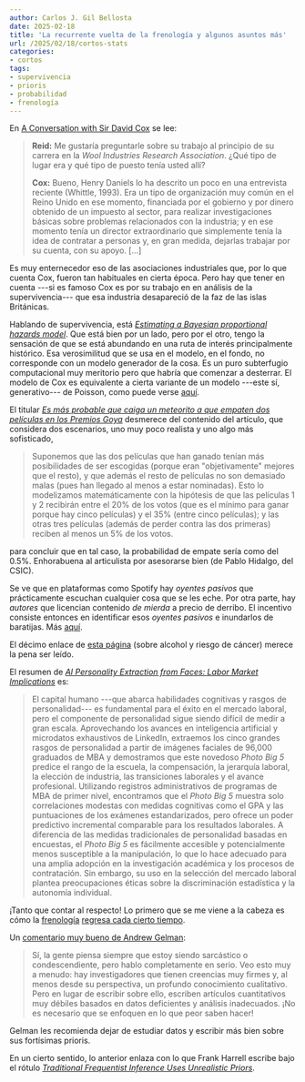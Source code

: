```yaml
---
author: Carlos J. Gil Bellosta
date: 2025-02-18
title: 'La recurrente vuelta de la frenología y algunos asuntos más'
url: /2025/02/18/cortos-stats
categories:
- cortos
tags:
- supervivencia
- prioris
- probabilidad
- frenología
---
```



En [A Conversation with Sir David Cox](https://projecteuclid.org/journals/statistical-science/volume-9/issue-3/A-Conversation-with-Sir-David-Cox/10.1214/ss/1177010394.full) se lee:

> **Reid:** Me gustaría preguntarle sobre su trabajo al principio de su carrera en la _Wool Industries Research Association_. ¿Qué tipo de lugar era y qué tipo de puesto tenía usted allí?
>
> **Cox:** Bueno, Henry Daniels lo ha descrito un poco en una entrevista reciente (Whittle, 1993). Era un tipo de organización muy común en el Reino Unido en ese momento, financiada por el gobierno y por dinero obtenido de un impuesto al sector, para realizar investigaciones básicas sobre problemas relacionados con la industria; y en ese momento tenía un director extraordinario que simplemente tenía la idea de contratar a personas y, en gran medida, dejarlas trabajar por su cuenta, con su apoyo. [...]

Es muy enternecedor eso de las asociaciones industriales que, por lo que cuenta Cox, fueron tan habituales en cierta época. Pero hay que tener en cuenta ---si es famoso Cox es por su trabajo en en análisis de la supervivencia--- que esa industria desapareció de la faz de las islas Británicas.

Hablando de supervivencia, está [_Estimating a Bayesian proportional hazards model_](https://www.rdatagen.net/post/2025-02-11-estimating-a-bayesian-proportional-hazards-model/). Que está bien por un lado, pero por el otro, tengo la sensación de que se está abundando en una ruta de interés principalmente histórico. Esa verosimilitud que se usa en el modelo, en el fondo, no corresponde con un modelo generador de la cosa. Es un puro subterfugio computacional muy meritorio pero que habría que comenzar a desterrar. El modelo de Cox es equivalente a cierta variante de un modelo ---este sí, generativo--- de Poisson, como puede verse [aquí](https://www.jehps.net/juin2009/Aalenetal.pdf).

El titular [_Es más probable que caiga un meteorito a que empaten dos películas en los Premios Goya_](https://www.elconfidencial.com/cultura/2025-02-13/goya-caiga-meteorito-probabilidades_4063336/) desmerece del contenido del artículo, que considera dos escenarios, uno muy poco realista y uno algo más sofisticado,

> Suponemos que las dos películas que han ganado tenían más posibilidades de ser escogidas (porque eran "objetivamente" mejores que el resto), y que además el resto de películas no son demasiado malas (pues han llegado al menos a estar nominadas). Esto lo modelizamos matemáticamente con la hipótesis de que las películas 1 y 2 recibirán entre el 20% de los votos (que es el mínimo para ganar porque hay cinco películas) y el 35% (entre cinco películas); y las otras tres películas (además de perder contra las dos primeras) reciben al menos un 5% de los votos.

para concluir que en tal caso, la probabilidad de empate sería como del 0.5%. Enhorabuena al articulista por asesorarse bien (de Pablo Hidalgo, del CSIC).

Se ve que en plataformas como Spotify hay _oyentes pasivos_ que prácticamente escuchan cualquier cosa que se les eche. Por otra parte, hay _autores_ que licencian contenido _de mierda_ a precio de derribo. El incentivo consiste entonces en identificar esos _oyentes pasivos_ e inundarlos de baratijas. Más
[aquí](https://marginalrevolution.com/marginalrevolution/2025/02/passive-listeners-on-spotify.html?utm_source=rss&utm_medium=rss&utm_campaign=passive-listeners-on-spotify).

El décimo enlace de [esta página](https://dynomight.net/links/) (sobre alcohol y riesgo de cáncer) merece la pena ser leído.

El resumen de [_AI Personality Extraction from Faces: Labor Market Implications_](https://papers.ssrn.com/sol3/papers.cfm?abstract_id=5089827) es:

> El capital humano ---que abarca habilidades cognitivas y rasgos de personalidad--- es fundamental para el éxito en el mercado laboral, pero el componente de personalidad sigue siendo difícil de medir a gran escala. Aprovechando los avances en inteligencia artificial y microdatos exhaustivos de LinkedIn, extraemos los cinco grandes rasgos de personalidad a partir de imágenes faciales de 96,000 graduados de MBA y demostramos que este novedoso _Photo Big 5_ predice el rango de la escuela, la compensación, la jerarquía laboral, la elección de industria, las transiciones laborales y el avance profesional. Utilizando registros administrativos de programas de MBA de primer nivel, encontramos que el _Photo Big 5_ muestra solo correlaciones modestas con medidas cognitivas como el GPA y las puntuaciones de los exámenes estandarizados, pero ofrece un poder predictivo incremental comparable para los resultados laborales. A diferencia de las medidas tradicionales de personalidad basadas en encuestas, el _Photo Big 5_ es fácilmente accesible y potencialmente menos susceptible a la manipulación, lo que lo hace adecuado para una amplia adopción en la investigación académica y los procesos de contratación. Sin embargo, su uso en la selección del mercado laboral plantea preocupaciones éticas sobre la discriminación estadística y la autonomía individual.

¡Tanto que contar al respecto! Lo primero que se me viene a la cabeza es cómo la
[frenología](https://es.wikipedia.org/wiki/Frenolog%C3%ADa)
[regresa cada cierto tiempo](https://elpais.com/elpais/2017/09/12/hechos/1505211398_056097.html).

Un [comentario muy bueno de Andrew Gelman](https://statmodeling.stat.columbia.edu/2025/02/14/maybe-they-should-just-write-some-papers-about-their-priors-and-not-mess-around-with-actual-data/):

> Sí, la gente piensa siempre que estoy siendo sarcástico o condescendiente, pero hablo completamente en serio. Veo esto muy a menudo: hay investigadores que tienen creencias muy firmes y, al menos desde su perspectiva, un profundo conocimiento cualitativo. Pero en lugar de escribir sobre ello, escriben artículos cuantitativos muy débiles basados en datos deficientes y análisis inadecuados. ¡No es necesario que se enfoquen en lo que peor saben hacer!

Gelman les recomienda dejar de estudiar datos y escribir más bien sobre sus fortísimas prioris.

En un cierto sentido, lo anterior enlaza con lo que Frank Harrell escribe bajo el rótulo [_Traditional Frequentist Inference Uses Unrealistic Priors_](https://www.fharrell.com/post/uprior/).

